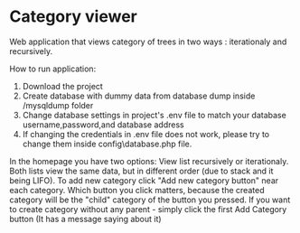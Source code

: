 <h1>Category viewer</h1>
Web application that views category of trees in two ways : iterationaly and recursively.

How to run application:
1. Download the project
2. Create database with dummy data from database dump inside /mysqldump folder
3. Change database settings in project's .env file to match your database username,password,and database address
4. If changing the credentials in .env file does not work, please try to change them inside config\database.php file.

In the homepage you have two options: View list recursively or iterationaly. Both lists view the same data, but in different order (due to stack and it being LIFO). To add new category click "Add new category button" near each category. Which button you click matters, because the created category will be the "child" category of the button you pressed. If you want to create category without any parent - simply click the first Add Category button (It has a message saying about it)
